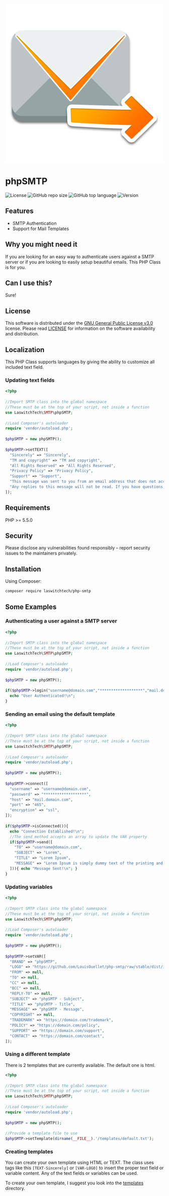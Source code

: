 ![GitHub repo logo](/dist/img/logo.png)

# phpSMTP
![License](https://img.shields.io/github/license/LouisOuellet/php-smtp?style=for-the-badge)
![GitHub repo size](https://img.shields.io/github/repo-size/LouisOuellet/php-smtp?style=for-the-badge&logo=github)
![GitHub top language](https://img.shields.io/github/languages/top/LouisOuellet/php-smtp?style=for-the-badge)
![Version](https://img.shields.io/github/v/release/LouisOuellet/php-smtp?label=Version&style=for-the-badge)

## Features
 - SMTP Authentication
 - Support for Mail Templates

## Why you might need it
If you are looking for an easy way to authenticate users against a SMTP server or if you are looking to easily setup beautiful emails. This PHP Class is for you.

## Can I use this?
Sure!

## License
This software is distributed under the [GNU General Public License v3.0](https://www.gnu.org/licenses/gpl-3.0.en.html) license. Please read [LICENSE](LICENSE) for information on the software availability and distribution.

## Localization
This PHP Class supports languages by giving the ability to customize all included text field.

### Updating text fields

```php
<?php

//Import SMTP class into the global namespace
//These must be at the top of your script, not inside a function
use LaswitchTech\SMTP\phpSMTP;

//Load Composer's autoloader
require 'vendor/autoload.php';

$phpSMTP = new phpSMTP();

$phpSMTP->setTEXT([
  "Sincerely" => "Sincerely",
  "TM and copyright" => "TM and copyright",
  "All Rights Reserved" => "All Rights Reserved",
  "Privacy Policy" => "Privacy Policy",
  "Support" => "Support",
  "This message was sent to you from an email address that does not accept incoming messages" => "This message was sent to you from an email address that does not accept incoming messages",
  "Any replies to this message will not be read. If you have questions, please visit" => "Any replies to this message will not be read. If you have questions, please visit",
]);
```

## Requirements
PHP >= 5.5.0

## Security
Please disclose any vulnerabilities found responsibly – report security issues to the maintainers privately.

## Installation
Using Composer:
```sh
composer require laswitchtech/php-smtp
```

## Some Examples

### Authenticating a user against a SMTP server

```php
<?php

//Import SMTP class into the global namespace
//These must be at the top of your script, not inside a function
use LaswitchTech\SMTP\phpSMTP;

//Load Composer's autoloader
require 'vendor/autoload.php';

$phpSMTP = new phpSMTP();

if($phpSMTP->login("username@domain.com","*******************","mail.domain.com","465","ssl")){
  echo "User Authenticated!\n";
}
```

### Sending an email using the default template

```php
<?php

//Import SMTP class into the global namespace
//These must be at the top of your script, not inside a function
use LaswitchTech\SMTP\phpSMTP;

//Load Composer's autoloader
require 'vendor/autoload.php';

$phpSMTP = new phpSMTP();

$phpSMTP->connect([
  "username" => "username@domain.com",
  "password" => "*******************",
  "host" => "mail.domain.com",
  "port" => "465",
  "encryption" => "ssl",
]);

if($phpSMTP->isConnected()){
  echo "Connection Established!\n";
  //The send method accepts an array to update the VAR property
  if($phpSMTP->send([
    "TO" => "username@domain.com",
    "SUBJECT" => "Lorem",
    "TITLE" => "Lorem Ipsum",
    "MESSAGE" => "Lorem Ipsum is simply dummy text of the printing and typesetting industry. Lorem Ipsum has been the industry's standard dummy text ever since the 1500s, when an unknown printer took a galley of type and scrambled it to make a type specimen book. It has survived not only five centuries, but also the leap into electronic typesetting, remaining essentially unchanged. It was popularised in the 1960s with the release of Letraset sheets containing Lorem Ipsum passages, and more recently with desktop publishing software like Aldus PageMaker including versions of Lorem Ipsum.",
  ])){ echo "Message Sent!\n"; }
}
```

### Updating variables

```php
<?php

//Import SMTP class into the global namespace
//These must be at the top of your script, not inside a function
use LaswitchTech\SMTP\phpSMTP;

//Load Composer's autoloader
require 'vendor/autoload.php';

$phpSMTP = new phpSMTP();

$phpSMTP->setVAR([
  "BRAND" => "phpSMTP",
  "LOGO" => "https://github.com/LouisOuellet/php-smtp/raw/stable/dist/img/logo.png",
  "FROM" => null,
  "TO" => null,
  "CC" => null,
  "BCC" => null,
  "REPLY-TO" => null,
  "SUBJECT" => "phpSMTP - Subject",
  "TITLE" => "phpSMTP - Title",
  "MESSAGE" => "phpSMTP - Message",
  "COPYRIGHT" => null,
  "TRADEMARK" => "https://domain.com/trademark",
  "POLICY" => "https://domain.com/policy",
  "SUPPORT" => "https://domain.com/support",
  "CONTACT" => "https://domain.com/contact",
]);
```

### Using a different template
There is 2 templates that are currently available. The default one is html.

```php
<?php

//Import SMTP class into the global namespace
//These must be at the top of your script, not inside a function
use LaswitchTech\SMTP\phpSMTP;

//Load Composer's autoloader
require 'vendor/autoload.php';

$phpSMTP = new phpSMTP();

//Provide a template file to use
$phpSMTP->setTemplate(dirname(__FILE__).'/templates/default.txt');
```

### Creating templates
You can create your own template using HTML or TEXT. The class uses tags like this ```[TEXT-Sincerely]``` or ```[VAR-LOGO]``` to insert the proper text field or variable content. Any of the text fields or variables can be used.

To create your own template, I suggest you look into the [templates](src/templates) directory.
